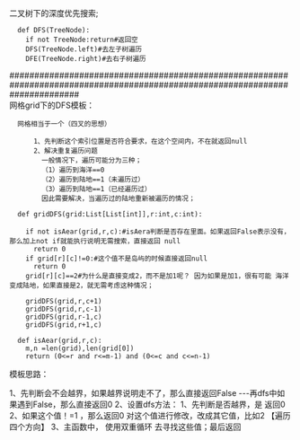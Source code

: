 二叉树下的深度优先搜索;
  
      def DFS(TreeNode):
        if not TreeNode:return#返回空 
        DFS(TreeNode.left)#去左子树遍历
        DFE(TreeNode.right)#去右子树遍历
    
##############################################################################################################################    
 网格grid下的DFS模板：
    
      网格相当于一个（四叉的思想）
      
          1、先判断这个索引位置是否符合要求，在这个空间内，不在就返回null
          2、解决重复遍历问题
            一般情况下，遍历可能分为三种；
            （1）遍历到海洋==0
            （2）遍历到陆地==1（未遍历过）
            （3）遍历到陆地==1（已经遍历过）
            因此需要解决，当遍历过的陆地重新被遍历的情况；
          
      def gridDFS(grid:List[List[int]],r:int,c:int):
        
        if not isAear(grid,r,c):#isAera判断是否存在里面。如果返回False表示没有，那么加上not if就能执行说明无需搜索，直接返回 null
          return 0
        if grid[r][c]!=0:#这个值不是岛屿的时候直接返回null
          return 0
        grid[r][c]==2#为什么是直接变成2，而不是加1呢？ 因为如果是加1，很有可能 海洋变成陆地，如果直接是2，就无需考虑这种情况；
        
        gridDFS(grid,r,c+1)
        gridDFS(grid,r,c-1)
        gridDFS(grid,r-1,c)
        gridDFS(grid,r+1,c)
       
      def isAear(grid,r,c):
        m,n =len(grid),len(grid[0]) 
        return (0<=r and r<=m-1) and (0<=c and c<=n-1)
          


  模板思路：
  
  1、先判断会不会越界，如果越界说明走不了，那么直接返回False ---再dfs中如果遇到False，那么直接返回0
  2、设置dfs方法：
      1、先判断是否越界，是 返回0
      2、如果这个值！=1  ，那么返回0
      对这个值进行修改，改成其它值，比如2
      【遍历四个方向】
  3、主函数中，
  使用双重循环 去寻找这些值；最后返回
  
  
     


  
